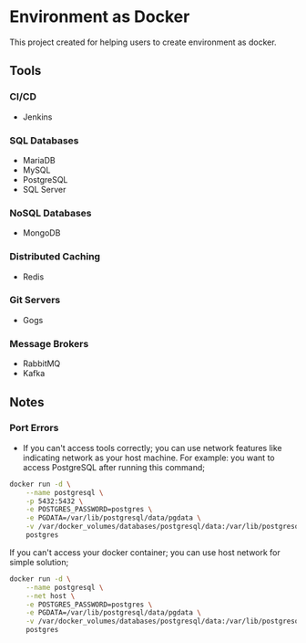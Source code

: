# Environment as Docker

This project created for helping users to create environment as docker.

## Tools

### CI/CD

- Jenkins

### SQL Databases

- MariaDB
- MySQL
- PostgreSQL
- SQL Server

### NoSQL Databases

- MongoDB

### Distributed Caching

- Redis

### Git Servers

- Gogs

### Message Brokers

- RabbitMQ
- Kafka

## Notes

### Port Errors

- If you can't access tools correctly; you can use  network features like indicating network as your host machine. 
For example: you want to access PostgreSQL after running this command;

```sh
docker run -d \
    --name postgresql \
    -p 5432:5432 \
    -e POSTGRES_PASSWORD=postgres \
    -e PGDATA=/var/lib/postgresql/data/pgdata \
    -v /var/docker_volumes/databases/postgresql/data:/var/lib/postgresql/data \
    postgres
```

If you can't access your docker container; you can use host network for simple solution;

```sh
docker run -d \
    --name postgresql \
    --net host \
    -e POSTGRES_PASSWORD=postgres \
    -e PGDATA=/var/lib/postgresql/data/pgdata \
    -v /var/docker_volumes/databases/postgresql/data:/var/lib/postgresql/data \
    postgres
```

